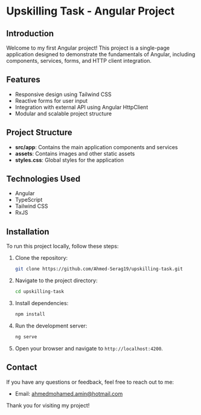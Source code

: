 # Upskilling Task - Angular Project

## Introduction

Welcome to my first Angular project! This project is a single-page application designed to demonstrate the fundamentals of Angular, including components, services, forms, and HTTP client integration.

## Features

- Responsive design using Tailwind CSS
- Reactive forms for user input
- Integration with external API using Angular HttpClient
- Modular and scalable project structure

## Project Structure

- **src/app**: Contains the main application components and services
- **assets**: Contains images and other static assets
- **styles.css**: Global styles for the application

## Technologies Used

- Angular
- TypeScript
- Tailwind CSS
- RxJS

## Installation

To run this project locally, follow these steps:

1. Clone the repository:

   ```sh
   git clone https://github.com/Ahmed-Serag19/upskilling-task.git
   ```

2. Navigate to the project directory:

   ```sh
   cd upskilling-task
   ```

3. Install dependencies:

   ```sh
   npm install
   ```

4. Run the development server:

   ```sh
   ng serve
   ```

5. Open your browser and navigate to `http://localhost:4200`.

## Contact

If you have any questions or feedback, feel free to reach out to me:

- Email: [ahmedmohamed.amin@hotmail.com](mailto:ahmedmohamed.amin@hotmail.com)

Thank you for visiting my project!

